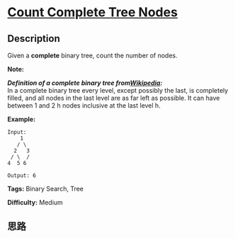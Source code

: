 # [Count Complete Tree Nodes][title]

## Description

Given a **complete** binary tree, count the number of nodes.

**Note:**

**_Definition of a complete binary tree
from[Wikipedia](http://en.wikipedia.org/wiki/Binary_tree#Types_of_binary_trees):_**  
In a complete binary tree every level, except possibly the last, is completely
filled, and all nodes in the last level are as far left as possible. It can
have between 1 and 2 h nodes inclusive at the last level h.

**Example:**
            Input:         1       / \      2   3     / \  /    4  5 6        Output: 6


**Tags:** Binary Search, Tree

**Difficulty:** Medium

## 思路

[title]: https://leetcode.com/problems/count-complete-tree-nodes
